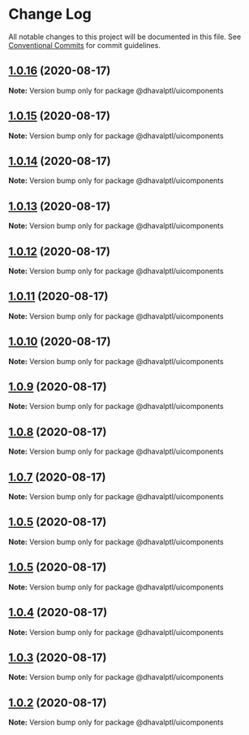 # Change Log

All notable changes to this project will be documented in this file.
See [Conventional Commits](https://conventionalcommits.org) for commit guidelines.

## [1.0.16](https://github.com/dhavalptl/monorepo-app/compare/@dhavalptl/uicomponents@1.0.15...@dhavalptl/uicomponents@1.0.16) (2020-08-17)

**Note:** Version bump only for package @dhavalptl/uicomponents





## [1.0.15](https://github.com/dhavalptl/monorepo-app/compare/@dhavalptl/uicomponents@1.0.14...@dhavalptl/uicomponents@1.0.15) (2020-08-17)

**Note:** Version bump only for package @dhavalptl/uicomponents





## [1.0.14](https://github.com/dhavalptl/monorepo-app/compare/@dhavalptl/uicomponents@1.0.13...@dhavalptl/uicomponents@1.0.14) (2020-08-17)

**Note:** Version bump only for package @dhavalptl/uicomponents





## [1.0.13](https://github.com/dhavalptl/monorepo-app/compare/@dhavalptl/uicomponents@1.0.12...@dhavalptl/uicomponents@1.0.13) (2020-08-17)

**Note:** Version bump only for package @dhavalptl/uicomponents





## [1.0.12](https://github.com/dhavalptl/monorepo-app/compare/@dhavalptl/uicomponents@1.0.11...@dhavalptl/uicomponents@1.0.12) (2020-08-17)

**Note:** Version bump only for package @dhavalptl/uicomponents





## [1.0.11](https://github.com/dhavalptl/monorepo-app/compare/@dhavalptl/uicomponents@1.0.10...@dhavalptl/uicomponents@1.0.11) (2020-08-17)

**Note:** Version bump only for package @dhavalptl/uicomponents





## [1.0.10](https://github.com/dhavalptl/monorepo-app/compare/@dhavalptl/uicomponents@1.0.9...@dhavalptl/uicomponents@1.0.10) (2020-08-17)

**Note:** Version bump only for package @dhavalptl/uicomponents





## [1.0.9](https://github.com/dhavalptl/monorepo-app/compare/@dhavalptl/uicomponents@1.0.8...@dhavalptl/uicomponents@1.0.9) (2020-08-17)

**Note:** Version bump only for package @dhavalptl/uicomponents





## [1.0.8](https://github.com/dhavalptl/monorepo-app/compare/@dhavalptl/uicomponents@1.0.7...@dhavalptl/uicomponents@1.0.8) (2020-08-17)

**Note:** Version bump only for package @dhavalptl/uicomponents





## [1.0.7](https://github.com/dhavalptl/monorepo-app/compare/@dhavalptl/uicomponents@1.0.5...@dhavalptl/uicomponents@1.0.7) (2020-08-17)

**Note:** Version bump only for package @dhavalptl/uicomponents





## [1.0.5](https://github.com/dhavalptl/monorepo-app/compare/@dhavalptl/uicomponents@1.0.5...@dhavalptl/uicomponents@1.0.5) (2020-08-17)

**Note:** Version bump only for package @dhavalptl/uicomponents





## [1.0.5](https://github.com/dhavalptl/monorepo-app/compare/@dhavalptl/uicomponents@1.0.4...@dhavalptl/uicomponents@1.0.5) (2020-08-17)

**Note:** Version bump only for package @dhavalptl/uicomponents





## [1.0.4](https://github.com/dhavalptl/monorepo-app/compare/@dhavalptl/uicomponents@1.0.3...@dhavalptl/uicomponents@1.0.4) (2020-08-17)

**Note:** Version bump only for package @dhavalptl/uicomponents





## [1.0.3](https://github.com/dhavalptl/monorepo-app/compare/@dhavalptl/uicomponents@1.0.2...@dhavalptl/uicomponents@1.0.3) (2020-08-17)

**Note:** Version bump only for package @dhavalptl/uicomponents





## [1.0.2](https://github.com/dhavalptl/monorepo-app/compare/@dhavalptl/uicomponents@1.0.1...@dhavalptl/uicomponents@1.0.2) (2020-08-17)

**Note:** Version bump only for package @dhavalptl/uicomponents

